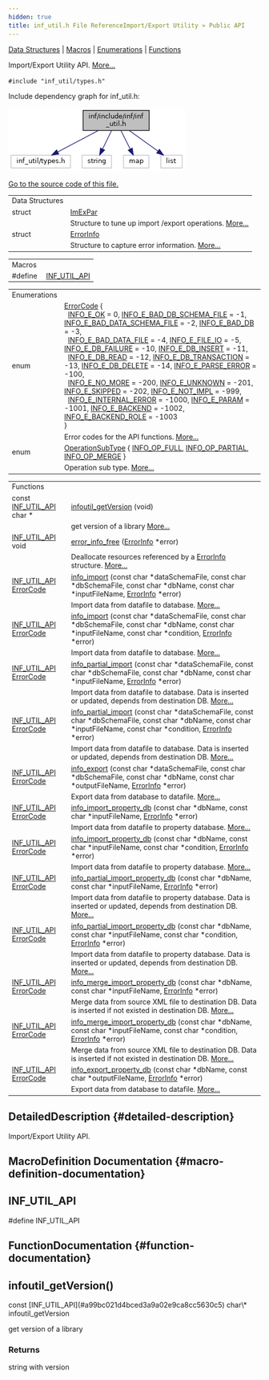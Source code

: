 ```yaml
---
hidden: true
title: inf_util.h File ReferenceImport/Export Utility » Public API
---
```


[Data Structures](#nested-classes) \| [Macros](#define-members) \| [Enumerations](#enum-members) \| [Functions](#func-members)

Import/Export Utility API. [More\...](#details)

`#include "inf_util/types.h"`

Include dependency graph for inf_util.h:

![](inf__util_8h__incl.png)

<a href="inf__util_8h_source.md">Go to the source code of this file.</a>

|  |  |
|----|----|
| Data Structures |  |
| struct   | <a href="group__inf__util__public.md#struct_im_ex_par">ImExPar</a> |
|   | Structure to tune up import /export operations. <a href="group__inf__util__public.md#struct_im_ex_par">More...</a><br/> |
| struct   | <a href="group__inf__util__public.md#struct_error_info">ErrorInfo</a> |
|   | Structure to capture error information. <a href="group__inf__util__public.md#struct_error_info">More...</a><br/> |

|          |                                                    |
|----------|----------------------------------------------------|
| Macros   |                                                    |
| #define  | [INF_UTIL_API](#a99bc021d4bced3a9a02e9ca8cc5630c5) |

|  |  |
|----|----|
| Enumerations |  |
| enum   | <a href="group__inf__util__public.md#ga59e56af19e754a6aa26a612ebf91d05f">ErrorCode</a> {<br/>  <a href="group__inf__util__public.md#gga59e56af19e754a6aa26a612ebf91d05fae68ba0b1134392f5da641ddee28fbe71">INFO_E_OK</a> = 0, <a href="group__inf__util__public.md#gga59e56af19e754a6aa26a612ebf91d05fa5be3dde74d9d17a8194d3a37b0fb0537">INFO_E_BAD_DB_SCHEMA_FILE</a> = -1, <a href="group__inf__util__public.md#gga59e56af19e754a6aa26a612ebf91d05fa6e33879c03fd180b25df18ccd52c5cf6">INFO_E_BAD_DATA_SCHEMA_FILE</a> = -2, <a href="group__inf__util__public.md#gga59e56af19e754a6aa26a612ebf91d05fa7f326dd24642867ef8807dbd48d45f43">INFO_E_BAD_DB</a> = -3,<br/>  <a href="group__inf__util__public.md#gga59e56af19e754a6aa26a612ebf91d05fada3d517617be644a0d42a0639ad3cda1">INFO_E_BAD_DATA_FILE</a> = -4, <a href="group__inf__util__public.md#gga59e56af19e754a6aa26a612ebf91d05fae79e3a320f35a2b58cf253ec4fd9621d">INFO_E_FILE_IO</a> = -5, <a href="group__inf__util__public.md#gga59e56af19e754a6aa26a612ebf91d05fa858ba6ec9e5cf8d171bed9ba6e09a979">INFO_E_DB_FAILURE</a> = -10, <a href="group__inf__util__public.md#gga59e56af19e754a6aa26a612ebf91d05fa087340e75a4ac0fd699b19f1bff2cda8">INFO_E_DB_INSERT</a> = -11,<br/>  <a href="group__inf__util__public.md#gga59e56af19e754a6aa26a612ebf91d05fa0fdb9d9a09de6fd5ca12f767b1e2cf15">INFO_E_DB_READ</a> = -12, <a href="group__inf__util__public.md#gga59e56af19e754a6aa26a612ebf91d05faeeec8af383aa416f8b55ef1dd44df434">INFO_E_DB_TRANSACTION</a> = -13, <a href="group__inf__util__public.md#gga59e56af19e754a6aa26a612ebf91d05fa192bbbf41df3d07b8f860a0d5f4e0597">INFO_E_DB_DELETE</a> = -14, <a href="group__inf__util__public.md#gga59e56af19e754a6aa26a612ebf91d05fac4ddc287af5887b0a30f6883573f4a1b">INFO_E_PARSE_ERROR</a> = -100,<br/>  <a href="group__inf__util__public.md#gga59e56af19e754a6aa26a612ebf91d05fa63f25277d2d2de83d84f95e932f3119c">INFO_E_NO_MORE</a> = -200, <a href="group__inf__util__public.md#gga59e56af19e754a6aa26a612ebf91d05faa37c4ca5dbc0693b88b07f5c83745a9c">INFO_E_UNKNOWN</a> = -201, <a href="group__inf__util__public.md#gga59e56af19e754a6aa26a612ebf91d05fa8d2a98de16d6eb4c7d4352f455fcc1a3">INFO_E_SKIPPED</a> = -202, <a href="group__inf__util__public.md#gga59e56af19e754a6aa26a612ebf91d05fa9e5197133a18fa013348582a12aee328">INFO_E_NOT_IMPL</a> = -999,<br/>  <a href="group__inf__util__public.md#gga59e56af19e754a6aa26a612ebf91d05fa0962cacbe8f8661cd7784a0b4c07ef8d">INFO_E_INTERNAL_ERROR</a> = -1000, <a href="group__inf__util__public.md#gga59e56af19e754a6aa26a612ebf91d05fa9d59c9c4da6e8df9253776ed07a450b8">INFO_E_PARAM</a> = -1001, <a href="group__inf__util__public.md#gga59e56af19e754a6aa26a612ebf91d05fa7db006c3fb86a536a1142d070e136afe">INFO_E_BACKEND</a> = -1002, <a href="group__inf__util__public.md#gga59e56af19e754a6aa26a612ebf91d05fa09dd2684c518a6f846ad808721354903">INFO_E_BACKEND_ROLE</a> = -1003<br/>} |
|   | Error codes for the API functions. <a href="group__inf__util__public.md#ga59e56af19e754a6aa26a612ebf91d05f">More...</a><br/> |
| enum   | <a href="group__inf__util__public.md#ga436e393d88341728721b3496ededd5a3">OperationSubType</a> { <a href="group__inf__util__public.md#gga436e393d88341728721b3496ededd5a3ad9c3be77e956290d97cb38ee023f94d3">INFO_OP_FULL</a>, <a href="group__inf__util__public.md#gga436e393d88341728721b3496ededd5a3a541723e2d922a2255ea2234e9773981e">INFO_OP_PARTIAL</a>, <a href="group__inf__util__public.md#gga436e393d88341728721b3496ededd5a3a6b373622a755b7cbee3491e97840c764">INFO_OP_MERGE</a> } |
|   | Operation sub type. <a href="group__inf__util__public.md#ga436e393d88341728721b3496ededd5a3">More...</a><br/> |

|  |  |
|----|----|
| Functions |  |
| const [INF_UTIL_API](#a99bc021d4bced3a9a02e9ca8cc5630c5) char \*  | [infoutil_getVersion](#a9107d35320cbbe8358a375c571de886d) (void) |
|   | get version of a library [More\...](#a9107d35320cbbe8358a375c571de886d)<br/> |
| [INF_UTIL_API](#a99bc021d4bced3a9a02e9ca8cc5630c5) void  | <a href="group__inf__util__public.md#gab01e86686ec39099f98fc710fa1a1cf8">error_info_free</a> (<a href="group__inf__util__public.md#struct_error_info">ErrorInfo</a> \*error) |
|   | Deallocate resources referenced by a <a href="group__inf__util__public.md#struct_error_info">ErrorInfo</a> structure. <a href="group__inf__util__public.md#gab01e86686ec39099f98fc710fa1a1cf8">More...</a><br/> |
| [INF_UTIL_API](#a99bc021d4bced3a9a02e9ca8cc5630c5) <a href="group__inf__util__public.md#ga59e56af19e754a6aa26a612ebf91d05f">ErrorCode</a>  | <a href="group__inf__util__public.md#gab028dff98150e41fc21c1b3a3f5d336d">info_import</a> (const char \*dataSchemaFile, const char \*dbSchemaFile, const char \*dbName, const char \*inputFileName, <a href="group__inf__util__public.md#struct_error_info">ErrorInfo</a> \*error) |
|   | Import data from datafile to database. <a href="group__inf__util__public.md#gab028dff98150e41fc21c1b3a3f5d336d">More...</a><br/> |
| [INF_UTIL_API](#a99bc021d4bced3a9a02e9ca8cc5630c5) <a href="group__inf__util__public.md#ga59e56af19e754a6aa26a612ebf91d05f">ErrorCode</a>  | <a href="group__inf__util__public.md#ga258b17ec88ed2273039e1477c463ba0f">info_import</a> (const char \*dataSchemaFile, const char \*dbSchemaFile, const char \*dbName, const char \*inputFileName, const char \*condition, <a href="group__inf__util__public.md#struct_error_info">ErrorInfo</a> \*error) |
|   | Import data from datafile to database. <a href="group__inf__util__public.md#ga258b17ec88ed2273039e1477c463ba0f">More...</a><br/> |
| [INF_UTIL_API](#a99bc021d4bced3a9a02e9ca8cc5630c5) <a href="group__inf__util__public.md#ga59e56af19e754a6aa26a612ebf91d05f">ErrorCode</a>  | <a href="group__inf__util__public.md#gaa9ed5d1644c56b30f1dcbad90537deb7">info_partial_import</a> (const char \*dataSchemaFile, const char \*dbSchemaFile, const char \*dbName, const char \*inputFileName, <a href="group__inf__util__public.md#struct_error_info">ErrorInfo</a> \*error) |
|   | Import data from datafile to database. Data is inserted or updated, depends from destination DB. <a href="group__inf__util__public.md#gaa9ed5d1644c56b30f1dcbad90537deb7">More...</a><br/> |
| [INF_UTIL_API](#a99bc021d4bced3a9a02e9ca8cc5630c5) <a href="group__inf__util__public.md#ga59e56af19e754a6aa26a612ebf91d05f">ErrorCode</a>  | <a href="group__inf__util__public.md#gacc99cea360371439ac165789200eacda">info_partial_import</a> (const char \*dataSchemaFile, const char \*dbSchemaFile, const char \*dbName, const char \*inputFileName, const char \*condition, <a href="group__inf__util__public.md#struct_error_info">ErrorInfo</a> \*error) |
|   | Import data from datafile to database. Data is inserted or updated, depends from destination DB. <a href="group__inf__util__public.md#gacc99cea360371439ac165789200eacda">More...</a><br/> |
| [INF_UTIL_API](#a99bc021d4bced3a9a02e9ca8cc5630c5) <a href="group__inf__util__public.md#ga59e56af19e754a6aa26a612ebf91d05f">ErrorCode</a>  | <a href="group__inf__util__public.md#gacc8c27e963a0deb2af270918ec233f7c">info_export</a> (const char \*dataSchemaFile, const char \*dbSchemaFile, const char \*dbName, const char \*outputFileName, <a href="group__inf__util__public.md#struct_error_info">ErrorInfo</a> \*error) |
|   | Export data from database to datafile. <a href="group__inf__util__public.md#gacc8c27e963a0deb2af270918ec233f7c">More...</a><br/> |
| [INF_UTIL_API](#a99bc021d4bced3a9a02e9ca8cc5630c5) <a href="group__inf__util__public.md#ga59e56af19e754a6aa26a612ebf91d05f">ErrorCode</a>  | <a href="group__inf__util__public.md#ga188443d652530e5cd3b6c2eac7d3870d">info_import_property_db</a> (const char \*dbName, const char \*inputFileName, <a href="group__inf__util__public.md#struct_error_info">ErrorInfo</a> \*error) |
|   | Import data from datafile to property database. <a href="group__inf__util__public.md#ga188443d652530e5cd3b6c2eac7d3870d">More...</a><br/> |
| [INF_UTIL_API](#a99bc021d4bced3a9a02e9ca8cc5630c5) <a href="group__inf__util__public.md#ga59e56af19e754a6aa26a612ebf91d05f">ErrorCode</a>  | <a href="group__inf__util__public.md#gabb79f6feed0203e74b933c0aef3d412e">info_import_property_db</a> (const char \*dbName, const char \*inputFileName, const char \*condition, <a href="group__inf__util__public.md#struct_error_info">ErrorInfo</a> \*error) |
|   | Import data from datafile to property database. <a href="group__inf__util__public.md#gabb79f6feed0203e74b933c0aef3d412e">More...</a><br/> |
| [INF_UTIL_API](#a99bc021d4bced3a9a02e9ca8cc5630c5) <a href="group__inf__util__public.md#ga59e56af19e754a6aa26a612ebf91d05f">ErrorCode</a>  | <a href="group__inf__util__public.md#ga51782a9663512eea89a58503d1b0f8b7">info_partial_import_property_db</a> (const char \*dbName, const char \*inputFileName, <a href="group__inf__util__public.md#struct_error_info">ErrorInfo</a> \*error) |
|   | Import data from datafile to property database. Data is inserted or updated, depends from destination DB. <a href="group__inf__util__public.md#ga51782a9663512eea89a58503d1b0f8b7">More...</a><br/> |
| [INF_UTIL_API](#a99bc021d4bced3a9a02e9ca8cc5630c5) <a href="group__inf__util__public.md#ga59e56af19e754a6aa26a612ebf91d05f">ErrorCode</a>  | <a href="group__inf__util__public.md#gad453df8d3bf2a654b35cdba2ac25ec09">info_partial_import_property_db</a> (const char \*dbName, const char \*inputFileName, const char \*condition, <a href="group__inf__util__public.md#struct_error_info">ErrorInfo</a> \*error) |
|   | Import data from datafile to property database. Data is inserted or updated, depends from destination DB. <a href="group__inf__util__public.md#gad453df8d3bf2a654b35cdba2ac25ec09">More...</a><br/> |
| [INF_UTIL_API](#a99bc021d4bced3a9a02e9ca8cc5630c5) <a href="group__inf__util__public.md#ga59e56af19e754a6aa26a612ebf91d05f">ErrorCode</a>  | <a href="group__inf__util__public.md#gad27f3e972a4ef344ffdc18a32b1c6e70">info_merge_import_property_db</a> (const char \*dbName, const char \*inputFileName, <a href="group__inf__util__public.md#struct_error_info">ErrorInfo</a> \*error) |
|   | Merge data from source XML file to destination DB. Data is inserted if not existed in destination DB. <a href="group__inf__util__public.md#gad27f3e972a4ef344ffdc18a32b1c6e70">More...</a><br/> |
| [INF_UTIL_API](#a99bc021d4bced3a9a02e9ca8cc5630c5) <a href="group__inf__util__public.md#ga59e56af19e754a6aa26a612ebf91d05f">ErrorCode</a>  | <a href="group__inf__util__public.md#ga2e1f19af8ac77b89414cb307e7be6ebe">info_merge_import_property_db</a> (const char \*dbName, const char \*inputFileName, const char \*condition, <a href="group__inf__util__public.md#struct_error_info">ErrorInfo</a> \*error) |
|   | Merge data from source XML file to destination DB. Data is inserted if not existed in destination DB. <a href="group__inf__util__public.md#ga2e1f19af8ac77b89414cb307e7be6ebe">More...</a><br/> |
| [INF_UTIL_API](#a99bc021d4bced3a9a02e9ca8cc5630c5) <a href="group__inf__util__public.md#ga59e56af19e754a6aa26a612ebf91d05f">ErrorCode</a>  | <a href="group__inf__util__public.md#gad68545aeaee0777b75d402be3c239d06">info_export_property_db</a> (const char \*dbName, const char \*outputFileName, <a href="group__inf__util__public.md#struct_error_info">ErrorInfo</a> \*error) |
|   | Export data from database to datafile. <a href="group__inf__util__public.md#gad68545aeaee0777b75d402be3c239d06">More...</a><br/> |

## DetailedDescription {#detailed-description}

Import/Export Utility API.

## MacroDefinition Documentation {#macro-definition-documentation}

## INF_UTIL_API <a href="#a99bc021d4bced3a9a02e9ca8cc5630c5" id="a99bc021d4bced3a9a02e9ca8cc5630c5"></a>

<p>#define INF_UTIL_API</p>

## FunctionDocumentation {#function-documentation}

## infoutil_getVersion() <a href="#a9107d35320cbbe8358a375c571de886d" id="a9107d35320cbbe8358a375c571de886d"></a>

<p>const [INF_UTIL_API](#a99bc021d4bced3a9a02e9ca8cc5630c5) char\* infoutil_getVersion</p>

get version of a library

### Returns

string with version
